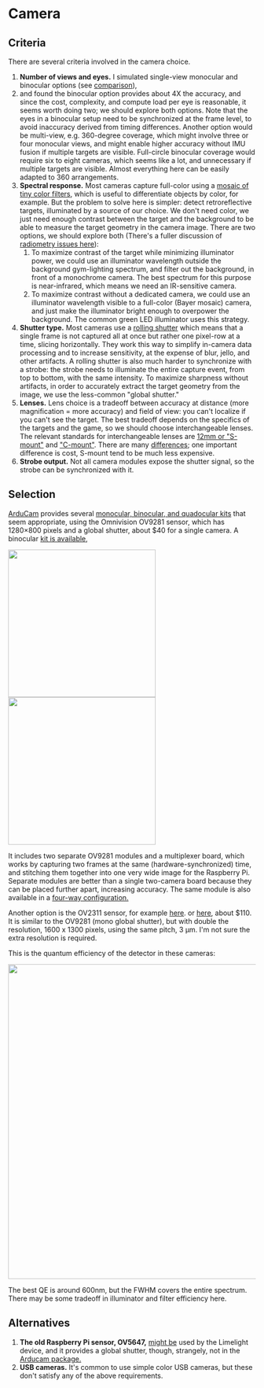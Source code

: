 # Camera

## Criteria

There are several criteria involved in the camera choice.

1. __Number of views and eyes.__  I simulated single-view monocular and binocular options (see [comparison](comparison.md)),
2. and found the binocular option
provides about 4X the accuracy, and since the cost, complexity, and compute load per eye is reasonable, it seems worth doing two;
we should explore both options.  Note that
the eyes in a binocular setup need to be synchronized at the frame level, to avoid inaccuracy derived from timing differences.  Another
option would be multi-view, e.g. 360-degree coverage, which might involve three or four monocular views, and might enable
higher accuracy without IMU fusion if multiple targets are visible.  Full-circle binocular coverage would require six to eight cameras,
which seems like a lot, and unnecessary if multiple targets are visible.  Almost everything here can be easily adapted to 360 arrangements.
2. __Spectral response.__   Most cameras capture full-color using a [mosaic of tiny color filters](https://en.wikipedia.org/wiki/Bayer_filter),
which is useful to differentiate objects by color, for example.  But the problem to solve here is simpler: detect retroreflective targets,
illuminated by a source of our choice.  We don't need color, we just need enough contrast between the target and the background to
be able to measure the target geometry in the camera image.  There are two options, we should explore both
(There's a fuller discussion of [radiometry issues here](radiometry.md)):
    1. To maximize contrast of the target while minimizing illuminator power, we could use an illuminator wavelength outside the background
    gym-lighting spectrum, and filter out the background, in front of a monochrome camera.  The best spectrum for this purpose is near-infrared,
    which means we need an IR-sensitive camera.  
    2. To maximize contrast without a dedicated camera, we could use an illuminator wavelength visible to a full-color (Bayer mosaic)
    camera, and just make the illuminator bright enough to overpower the background.  The common green LED illuminator uses this strategy.
3. __Shutter type.__  Most cameras use a [rolling shutter](https://en.wikipedia.org/wiki/Rolling_shutter) which means that a single frame
is not captured all at once but rather one pixel-row at a time, slicing horizontally.  They work this way to simplify in-camera data
processing and to increase sensitivity, at the expense of blur, jello, and other artifacts.  A rolling shutter is also much harder to
synchronize with a strobe: the strobe needs to illuminate the entire capture event, from top to bottom, with the same intensity.
To maximize sharpness without artifacts, in order to accurately extract the target geometry from the image, we use the less-common "global shutter."
4. __Lenses.__  Lens choice is a tradeoff between accuracy at distance (more magnification = more accuracy) and field of view: you can't
localize if you can't see the target.  The best tradeoff depends on the specifics of the targets and the game, so we should choose
interchangeable lenses. The relevant standards for interchangeable lenses are
[12mm or "S-mount"](https://en.wikipedia.org/wiki/Draft:S-mount_(CCTV_lens)) and ["C-mount"](https://en.wikipedia.org/wiki/C_mount).  There
are many [differences](https://www.optowiki.info/blog/comparison-c-mount-lenses-vs-s-mount-lenses-m12x0-5/); one important
difference is cost, S-mount tend to be much less expensive.
5. __Strobe output.__  Not all camera modules expose the shutter signal, so the strobe can be synchronized with it.

## Selection

[ArduCam](https://www.arducam.com/) provides several
[monocular, binocular, and quadocular kits](https://www.arducam.com/raspberry-pi-multiple-cameras/) that seem
appropriate, using the Omnivision OV9281 sensor, which has 1280×800 pixels and a global shutter, about $40 for a single camera.
A binocular [kit is available](https://www.arducam.com/product/arducam-1mp2-stereoscopic-camera-bundle-kit-for-raspberry-pi-nvidia-jetson-nano-xavier-nx-two-ov9281-global-shutter-monochrome-camera-modules-and-camarray-stereo-camera-hat/),

<img src="https://www.uctronics.com/media/catalog/product/cache/f16269e76514986618cdfcfa729ea40d/a/r/arducam-1mp-0v9281-mipi-stereoscopic_camerabundle_kit-b0266_3_.jpg" height=300/><img src="https://www.arducam.com/wp-content/uploads/2020/10/B0266-2-600x600.jpg" height=300/>

It includes two separate OV9281 modules and a multiplexer board, which works by capturing two frames at the same (hardware-synchronized)
time, and stitching them together into one very wide image for the Raspberry Pi.  Separate modules are better than a single two-camera board
because they can be placed further apart, increasing accuracy.  The same module is also available in a
[four-way configuration.](https://www.arducam.com/product/arducam-1mp4-quadrascopic-camera-bundle-kit-for-raspberry-pi-nvidia-jetson-nano-xavier-nx-four-ov9281-global-shutter-monochrome-camera-modules-and-camarray-camera-hat/)

Another option is the OV2311 sensor, for example [here](https://www.e-consystems.com/industrial-cameras/ov2311-monochrome-global-shutter-camera.asp).
or [here](https://www.arducam.com/product/arducam-2mp-ov2311-global-shutter-noir-mono-camera-modules-pivariety/), about $110.  It
is similar to the OV9281 (mono global shutter), but with double the resolution, 1600 x 1300 pixels, using the same pitch, 3 &micro;m. I'm not sure
the extra resolution is required.

This is the quantum efficiency of the detector in these cameras:

<p align=center><img src="https://www.e-consystems.com/images/See3CAM/See3CAM_20CUG/quantum-efficiency-graph-large.jpg" width=640/></p>

The best QE is around 600nm, but the FWHM covers the entire spectrum.  There may be some tradeoff in illuminator and filter efficiency here.


## Alternatives

1. __The old Raspberry Pi sensor, OV5647,__ [might be](https://www.chiefdelphi.com/t/ever-wondered-what-makes-a-limelight-2-tick/380418/29)
used by the Limelight device, and it provides a global shutter, though, strangely, not in the
[Arducam package.](https://www.arducam.com/docs/cameras-for-raspberry-pi/native-raspberry-pi-cameras/5mp-ov5647-standard-camera-modules/)
2. __USB cameras.__  It's common to use simple color USB cameras, but these don't satisfy any of the above requirements.
